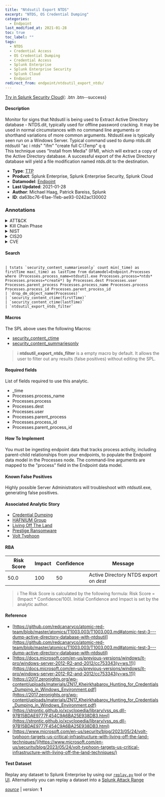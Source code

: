 ```yaml
---
title: "Ntdsutil Export NTDS"
excerpt: "NTDS, OS Credential Dumping"
categories:
  - Endpoint
last_modified_at: 2021-01-28
toc: true
toc_label: ""
tags:
  - NTDS
  - Credential Access
  - OS Credential Dumping
  - Credential Access
  - Splunk Enterprise
  - Splunk Enterprise Security
  - Splunk Cloud
  - Endpoint
redirect_from: endpoint/ntdsutil_export_ntds/
---
```




[Try in Splunk Security Cloud](https://www.splunk.com/en_us/cyber-security.html){: .btn .btn--success}

#### Description

Monitor for signs that Ntdsutil is being used to Extract Active Directory database - NTDS.dit, typically used for offline password cracking. It may be used in normal circumstances with no command line arguments or shorthand variations of more common arguments. Ntdsutil.exe is typically seen run on a Windows Server. Typical command used to dump ntds.dit \
ntdsutil &#34;ac i ntds&#34; &#34;ifm&#34; &#34;create full C:\Temp&#34; q q \
This technique uses &#34;Install from Media&#34; (IFM), which will extract a copy of the Active Directory database. A successful export of the Active Directory database will yield a file modification named ntds.dit to the destination.

- **Type**: [TTP](https://github.com/splunk/security_content/wiki/Detection-Analytic-Types)
- **Product**: Splunk Enterprise, Splunk Enterprise Security, Splunk Cloud
- **Datamodel**: [Endpoint](https://docs.splunk.com/Documentation/CIM/latest/User/Endpoint)
- **Last Updated**: 2021-01-28
- **Author**: Michael Haag, Patrick Bareiss, Splunk
- **ID**: da63bc76-61ae-11eb-ae93-0242ac130002

### Annotations
<details>
  <summary>ATT&CK</summary>

<div markdown="1">

#### [ATT&CK](https://attack.mitre.org/)

| ID          | Technique   | Tactic         |
| ----------- | ----------- |--------------- |
| [T1003.003](https://attack.mitre.org/techniques/T1003/003/) | NTDS | Credential Access |

| [T1003](https://attack.mitre.org/techniques/T1003/) | OS Credential Dumping | Credential Access |

</div>
</details>


<details>
  <summary>Kill Chain Phase</summary>

<div markdown="1">

* Exploitation


</div>
</details>


<details>
  <summary>NIST</summary>

<div markdown="1">

* DE.CM



</div>
</details>

<details>
  <summary>CIS20</summary>

<div markdown="1">

* CIS 10



</div>
</details>

<details>
  <summary>CVE</summary>

<div markdown="1">


</div>
</details>


#### Search

```

| tstats `security_content_summariesonly` count min(_time) as firstTime max(_time) as lastTime from datamodel=Endpoint.Processes where (Processes.process_name=ntdsutil.exe Processes.process=*ntds* Processes.process=*create*) by Processes.dest Processes.user Processes.parent_process Processes.process_name Processes.process Processes.process_id Processes.parent_process_id 
| `drop_dm_object_name(Processes)` 
| `security_content_ctime(firstTime)`
| `security_content_ctime(lastTime)` 
| `ntdsutil_export_ntds_filter`
```

#### Macros
The SPL above uses the following Macros:
* [security_content_ctime](https://github.com/splunk/security_content/blob/develop/macros/security_content_ctime.yml)
* [security_content_summariesonly](https://github.com/splunk/security_content/blob/develop/macros/security_content_summariesonly.yml)

> :information_source:
> **ntdsutil_export_ntds_filter** is a empty macro by default. It allows the user to filter out any results (false positives) without editing the SPL.



#### Required fields
List of fields required to use this analytic.
* _time
* Processes.process_name
* Processes.process
* Processes.dest
* Processes.user
* Processes.parent_process
* Processes.process_id
* Processes.parent_process_id



#### How To Implement
You must be ingesting endpoint data that tracks process activity, including parent-child relationships from your endpoints, to populate the Endpoint data model in the Processes node. The command-line arguments are mapped to the &#34;process&#34; field in the Endpoint data model.
#### Known False Positives
Highly possible Server Administrators will troubleshoot with ntdsutil.exe, generating false positives.

#### Associated Analytic Story
* [Credential Dumping](/stories/credential_dumping)
* [HAFNIUM Group](/stories/hafnium_group)
* [Living Off The Land](/stories/living_off_the_land)
* [Prestige Ransomware](/stories/prestige_ransomware)
* [Volt Typhoon](/stories/volt_typhoon)




#### RBA

| Risk Score  | Impact      | Confidence   | Message      |
| ----------- | ----------- |--------------|--------------|
| 50.0 | 100 | 50 | Active Directory NTDS export on $dest$ |


> :information_source:
> The Risk Score is calculated by the following formula: Risk Score = (Impact * Confidence/100). Initial Confidence and Impact is set by the analytic author.


#### Reference

* [https://github.com/redcanaryco/atomic-red-team/blob/master/atomics/T1003.003/T1003.003.md#atomic-test-3---dump-active-directory-database-with-ntdsutil](https://github.com/redcanaryco/atomic-red-team/blob/master/atomics/T1003.003/T1003.003.md#atomic-test-3---dump-active-directory-database-with-ntdsutil)
* [https://docs.microsoft.com/en-us/previous-versions/windows/it-pro/windows-server-2012-R2-and-2012/cc753343(v=ws.11)](https://docs.microsoft.com/en-us/previous-versions/windows/it-pro/windows-server-2012-R2-and-2012/cc753343(v=ws.11))
* [https://2017.zeronights.org/wp-content/uploads/materials/ZN17_Kheirkhabarov_Hunting_for_Credentials_Dumping_in_Windows_Environment.pdf](https://2017.zeronights.org/wp-content/uploads/materials/ZN17_Kheirkhabarov_Hunting_for_Credentials_Dumping_in_Windows_Environment.pdf)
* [https://strontic.github.io/xcyclopedia/library/vss_ps.dll-97B15BDAE9777F454C9A6BA25E938DB3.html](https://strontic.github.io/xcyclopedia/library/vss_ps.dll-97B15BDAE9777F454C9A6BA25E938DB3.html)
* [https://www.microsoft.com/en-us/security/blog/2023/05/24/volt-typhoon-targets-us-critical-infrastructure-with-living-off-the-land-techniques/](https://www.microsoft.com/en-us/security/blog/2023/05/24/volt-typhoon-targets-us-critical-infrastructure-with-living-off-the-land-techniques/)



#### Test Dataset
Replay any dataset to Splunk Enterprise by using our [`replay.py`](https://github.com/splunk/attack_data#using-replaypy) tool or the [UI](https://github.com/splunk/attack_data#using-ui).
Alternatively you can replay a dataset into a [Splunk Attack Range](https://github.com/splunk/attack_range#replay-dumps-into-attack-range-splunk-server)




[*source*](https://github.com/splunk/security_content/tree/develop/detections/endpoint/ntdsutil_export_ntds.yml) \| *version*: **1**